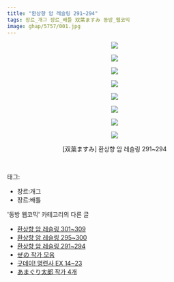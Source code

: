 ```yaml
---
title: "환상향 암 레슬링 291~294"
tags: 장르_개그 장르_배틀 双葉ますみ 동방_웹코믹
image: ghap/5757/001.jpg
---
```

<div class="article">
<p style="text-align: center; clear: none; float: none;"><img src="{{ site.nasurl }}/ghap/5757/001.jpg"/></p>
<p style="text-align: center; clear: none; float: none;"><img src="{{ site.nasurl }}/ghap/5757/002.jpg"/></p>
<p style="text-align: center; clear: none; float: none;"><img src="{{ site.nasurl }}/ghap/5757/003.jpg"/></p>
<p style="text-align: center; clear: none; float: none;"><img src="{{ site.nasurl }}/ghap/5757/004.jpg"/></p>
<p style="text-align: center; clear: none; float: none;"><img src="{{ site.nasurl }}/ghap/5757/005.jpg"/></p>
<p style="text-align: center; clear: none; float: none;"><img src="{{ site.nasurl }}/ghap/5757/006.jpg"/></p>
<p style="text-align: center; clear: none; float: none;"><img src="{{ site.nasurl }}/ghap/5757/007.jpg"/></p>
<p style="text-align: center; clear: none; float: none;"><img src="{{ site.nasurl }}/ghap/5757/008.jpg"/></p>
<p style="text-align: center; clear: none; float: none;">[双葉ますみ] 환상향 암 레슬링 291~294</p>
<p><br/></p>
</div><div class="tagTrail">
<p>태그: </p>
<ul>
<li>장르:개그</li>
<li>장르:배틀</li>
</ul>
</div><div class="another">
<p>'동방 웹코믹' 카테고리의 다른 글</p>
<ul>
<li><a href="/2019-02-06-ghap_5759">환상향 암 레슬링 301~309</a></li>
<li><a href="/2019-02-06-ghap_5758">환상향 암 레슬링 295~300</a></li>
<li><a href="/2019-02-06-ghap_5757">환상향 암 레슬링 291~294</a></li>
<li><a href="/2019-02-05-ghap_5748">ぜの 작가 모음</a></li>
<li><a href="/2019-02-05-ghap_5746">굿데이! 명련사 EX 14~23</a></li>
<li><a href="/2019-02-05-ghap_5742">あまぐり太郎 작가 4개</a></li>
</ul>
</div>